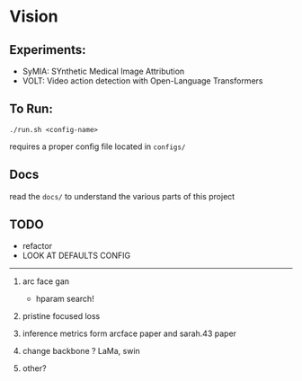 # Vision

## Experiments:
* SyMIA: SYnthetic Medical Image Attribution
* VOLT: Video action detection with Open-Language Transformers

## To Run:

```
./run.sh <config-name>
```

requires a proper config file located in `configs/`

## Docs

read the `docs/` to understand the various parts of this project

## TODO

- refactor
- LOOK AT DEFAULTS CONFIG

---

1. arc face gan
    * hparam search!
2. pristine focused loss
3. inference metrics form arcface paper and sarah.43 paper

4. change backbone ? LaMa, swin
5. other?

